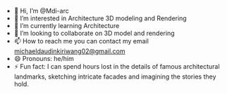 - 👋 Hi, I’m @Mdi-arc
- 👀 I’m interested in Architecture 3D modeling and Rendering
- 🌱 I’m currently learning Architecture
- 💞️ I’m looking to collaborate on 3D model and rendering 
- 📫 How to reach me you can contact my email michaeldaudinkiriwang02@gmail.com
- 😄 Pronouns: he/him
- ⚡ Fun fact: I can spend hours lost in the details of famous architectural landmarks, sketching intricate facades and imagining the stories they hold.

<!---
Mdi-arc/Mdi-arc is a ✨ special ✨ repository because its `README.md` (this file) appears on your GitHub profile.
You can click the Preview link to take a look at your changes.
--->
